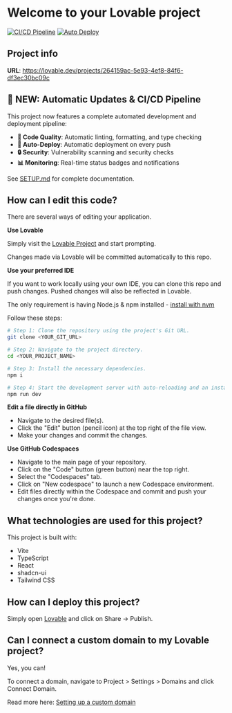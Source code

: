 # Welcome to your Lovable project

[![CI/CD Pipeline](https://github.com/Hossamgelila/takamul-logi-flow/actions/workflows/ci-cd.yml/badge.svg)](https://github.com/Hossamgelila/takamul-logi-flow/actions/workflows/ci-cd.yml)
[![Auto Deploy](https://github.com/Hossamgelila/takamul-logi-flow/actions/workflows/auto-deploy.yml/badge.svg)](https://github.com/Hossamgelila/takamul-logi-flow/actions/workflows/auto-deploy.yml)

## Project info

**URL**: https://lovable.dev/projects/264159ac-5e93-4ef8-84f6-df3ec30bc09c

## 🚀 **NEW: Automatic Updates & CI/CD Pipeline**

This project now features a complete automated development and deployment pipeline:

- **🔧 Code Quality**: Automatic linting, formatting, and type checking
- **🚀 Auto-Deploy**: Automatic deployment on every push
- **🔒 Security**: Vulnerability scanning and security checks
- **📊 Monitoring**: Real-time status badges and notifications

See [SETUP.md](./SETUP.md) for complete documentation.

## How can I edit this code?

There are several ways of editing your application.

**Use Lovable**

Simply visit the [Lovable Project](https://lovable.dev/projects/264159ac-5e93-4ef8-84f6-df3ec30bc09c) and start prompting.

Changes made via Lovable will be committed automatically to this repo.

**Use your preferred IDE**

If you want to work locally using your own IDE, you can clone this repo and push changes. Pushed changes will also be reflected in Lovable.

The only requirement is having Node.js & npm installed - [install with nvm](https://github.com/nvm-sh/nvm#installing-and-updating)

Follow these steps:

```sh
# Step 1: Clone the repository using the project's Git URL.
git clone <YOUR_GIT_URL>

# Step 2: Navigate to the project directory.
cd <YOUR_PROJECT_NAME>

# Step 3: Install the necessary dependencies.
npm i

# Step 4: Start the development server with auto-reloading and an instant preview.
npm run dev
```

**Edit a file directly in GitHub**

- Navigate to the desired file(s).
- Click the "Edit" button (pencil icon) at the top right of the file view.
- Make your changes and commit the changes.

**Use GitHub Codespaces**

- Navigate to the main page of your repository.
- Click on the "Code" button (green button) near the top right.
- Select the "Codespaces" tab.
- Click on "New codespace" to launch a new Codespace environment.
- Edit files directly within the Codespace and commit and push your changes once you're done.

## What technologies are used for this project?

This project is built with:

- Vite
- TypeScript
- React
- shadcn-ui
- Tailwind CSS

## How can I deploy this project?

Simply open [Lovable](https://lovable.dev/projects/264159ac-5e93-4ef8-84f6-df3ec30bc09c) and click on Share -> Publish.

## Can I connect a custom domain to my Lovable project?

Yes, you can!

To connect a domain, navigate to Project > Settings > Domains and click Connect Domain.

Read more here: [Setting up a custom domain](https://docs.lovable.dev/tips-tricks/custom-domain#step-by-step-guide)
